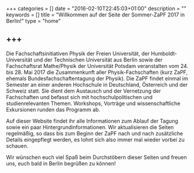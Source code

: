 +++
categories = []
date = "2016-02-10T22:45:03+01:00"
description = ""
keywords = []
title = "Willkommen auf der Seite der Sommer-ZaPF 2017 in Berlin!"
type = "home"

+++
---
Die Fachschaftsinitiativen Physik der Freien Universität, der Humboldt-Universität und der Technischen Universität aus Berlin sowie der Fachschaftsrat Mathe/Physik der Universität Potsdam veranstalten vom 24. bis 28. Mai 2017 die Zusammenkunft aller Physik-Fachschaften (kurz ZaPF, ehemals Bundesfachschaftentagung der Physik). Die ZaPF findet einmal im Semester an einer anderen Hochschule in Deutschland, Österreich und der Schweiz statt. Sie dient dem Austausch und der Vernetzung der Fachschaften und befasst sich mit hochschulpolitischen und studienrelevanten Themen. Workshops, Vorträge und wissenschaftliche Exkursionen runden das Programm ab.

Auf dieser Website findet ihr alle Informationen zum Ablauf der Tagung sowie ein paar Hintergrundinformationen. Wir aktualisieren die Seiten regelmäßig, so dass bis zum Beginn der ZaPF nach und nach zusätzliche Details eingepflegt werden, es lohnt sich also immer mal wieder vorbei zu schauen. 

Wir wünschen euch viel Spaß beim Durchstöbern dieser Seiten und freuen uns, euch bald in Berlin begrüßen zu können!
